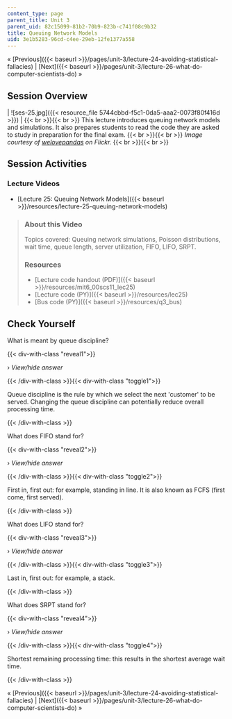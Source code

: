 ```yaml
---
content_type: page
parent_title: Unit 3
parent_uid: 82c15099-81b2-70b9-823b-c741f08c9b32
title: Queuing Network Models
uid: 3e1b5283-96cd-c4ee-29eb-12fe1377a558
---
```


« [Previous]({{< baseurl >}}/pages/unit-3/lecture-24-avoiding-statistical-fallacies) | [Next]({{< baseurl >}}/pages/unit-3/lecture-26-what-do-computer-scientists-do) »

Session Overview
----------------

| ![ses-25.jpg]({{< resource_file 5744cbbd-f5c1-0da5-aaa2-0073f80f416d >}}) |  {{< br >}}{{< br >}} This lecture introduces queuing network models and simulations. It also prepares students to read the code they are asked to study in preparation for the final exam. {{< br >}}{{< br >}} _Image courtesy of [welovepandas](http://www.flickr.com/photos/welovepandas/314186274/) on Flickr._ {{< br >}}{{< br >}}  

Session Activities
------------------

### Lecture Videos

*   [Lecture 25: Queuing Network Models]({{< baseurl >}}/resources/lecture-25-queuing-network-models)

> ### About this Video
> 
> Topics covered: Queuing network simulations, Poisson distributions, wait time, queue length, server utilization, FIFO, LIFO, SRPT.
> 
> ### Resources
> 
> *   [Lecture code handout (PDF)]({{< baseurl >}}/resources/mit6_00scs11_lec25)
> *   [Lecture code (PY)]({{< baseurl >}}/resources/lec25)
> *   [Bus code (PY)]({{< baseurl >}}/resources/q3_bus)

Check Yourself
--------------

What is meant by queue discipline?

{{< div-with-class "reveal1">}}

› _View/hide answer_

{{< /div-with-class >}}{{< div-with-class "toggle1">}}

Queue discipline is the rule by which we select the next 'customer' to be served. Changing the queue discipline can potentially reduce overall processing time.

{{< /div-with-class >}}

What does FIFO stand for?

{{< div-with-class "reveal2">}}

› _View/hide answer_

{{< /div-with-class >}}{{< div-with-class "toggle2">}}

First in, first out: for example, standing in line. It is also known as FCFS (first come, first served).

{{< /div-with-class >}}

What does LIFO stand for?

{{< div-with-class "reveal3">}}

› _View/hide answer_

{{< /div-with-class >}}{{< div-with-class "toggle3">}}

Last in, first out: for example, a stack.

{{< /div-with-class >}}

What does SRPT stand for?

{{< div-with-class "reveal4">}}

› _View/hide answer_

{{< /div-with-class >}}{{< div-with-class "toggle4">}}

Shortest remaining processing time: this results in the shortest average wait time.

{{< /div-with-class >}}

« [Previous]({{< baseurl >}}/pages/unit-3/lecture-24-avoiding-statistical-fallacies) | [Next]({{< baseurl >}}/pages/unit-3/lecture-26-what-do-computer-scientists-do) »